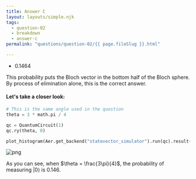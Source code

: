 ```yaml
---
title: Answer C
layout: layouts/simple.njk
tags:
  - question-02
  - breakdown
  - answer-c
permalink: "questions/question-02/{{ page.fileSlug }}.html"

---
```



* 0.1464

This probability puts the Bloch vector in the bottom half of the Bloch sphere.
By process of elimination alone, this is the correct answer.

#### Let's take a closer look:


```python
# This is the same angle used in the question
theta = 3 * math.pi / 4

qc = QuantumCircuit(1)
qc.ry(theta, 0)

plot_histogram(Aer.get_backend("statevector_simulator").run(qc).result().get_counts(qc))
```




    
![png](output_22_0.png)
    



As you can see, when $\theta = \frac{3\pi}{4}$, the probability of measuring $|0\rangle$ is 0.146.